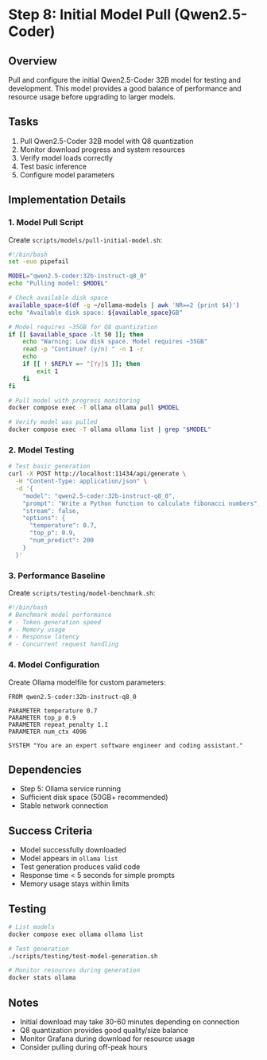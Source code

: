 # Step 8: Initial Model Pull (Qwen2.5-Coder)

## Overview
Pull and configure the initial Qwen2.5-Coder 32B model for testing and development. This model provides a good balance of performance and resource usage before upgrading to larger models.

## Tasks
1. Pull Qwen2.5-Coder 32B model with Q8 quantization
2. Monitor download progress and system resources
3. Verify model loads correctly
4. Test basic inference
5. Configure model parameters

## Implementation Details

### 1. Model Pull Script
Create `scripts/models/pull-initial-model.sh`:
```bash
#!/bin/bash
set -euo pipefail

MODEL="qwen2.5-coder:32b-instruct-q8_0"
echo "Pulling model: $MODEL"

# Check available disk space
available_space=$(df -g ~/ollama-models | awk 'NR==2 {print $4}')
echo "Available disk space: ${available_space}GB"

# Model requires ~35GB for Q8 quantization
if [[ $available_space -lt 50 ]]; then
    echo "Warning: Low disk space. Model requires ~35GB"
    read -p "Continue? (y/n) " -n 1 -r
    echo
    if [[ ! $REPLY =~ ^[Yy]$ ]]; then
        exit 1
    fi
fi

# Pull model with progress monitoring
docker compose exec -T ollama ollama pull $MODEL

# Verify model was pulled
docker compose exec -T ollama ollama list | grep "$MODEL"
```

### 2. Model Testing
```bash
# Test basic generation
curl -X POST http://localhost:11434/api/generate \
  -H "Content-Type: application/json" \
  -d '{
    "model": "qwen2.5-coder:32b-instruct-q8_0",
    "prompt": "Write a Python function to calculate fibonacci numbers",
    "stream": false,
    "options": {
      "temperature": 0.7,
      "top_p": 0.9,
      "num_predict": 200
    }
  }'
```

### 3. Performance Baseline
Create `scripts/testing/model-benchmark.sh`:
```bash
#!/bin/bash
# Benchmark model performance
# - Token generation speed
# - Memory usage
# - Response latency
# - Concurrent request handling
```

### 4. Model Configuration
Create Ollama modelfile for custom parameters:
```
FROM qwen2.5-coder:32b-instruct-q8_0

PARAMETER temperature 0.7
PARAMETER top_p 0.9
PARAMETER repeat_penalty 1.1
PARAMETER num_ctx 4096

SYSTEM "You are an expert software engineer and coding assistant."
```

## Dependencies
- Step 5: Ollama service running
- Sufficient disk space (50GB+ recommended)
- Stable network connection

## Success Criteria
- Model successfully downloaded
- Model appears in `ollama list`
- Test generation produces valid code
- Response time < 5 seconds for simple prompts
- Memory usage stays within limits

## Testing
```bash
# List models
docker compose exec ollama ollama list

# Test generation
./scripts/testing/test-model-generation.sh

# Monitor resources during generation
docker stats ollama
```

## Notes
- Initial download may take 30-60 minutes depending on connection
- Q8 quantization provides good quality/size balance
- Monitor Grafana during download for resource usage
- Consider pulling during off-peak hours